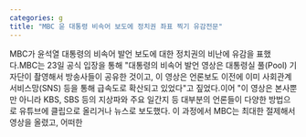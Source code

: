 ```yaml
---
categories: g
title: "MBC 윤 대통령 비속어 보도에 정치권 좌표 찍기 유감전문"
---
```

MBC가 윤석열 대통령의 비속어 발언 보도에 대한 정치권의 비난에 유감을 표했다.MBC는 23일 공식 입장을 통해 "대통령의 비속어 발언 영상은 대통령실 풀(Pool) 기자단이 촬영해서 방송사들이 공유한 것이고, 이 영상은 언론보도 이전에 이미 사회관계 서비스망(SNS) 등을 통해 급속도로 확산되고 있었다"고 짚었다.이어 "이 영상은 본사뿐만 아니라 KBS, SBS 등의 지상파와 주요 일간지 등 대부분의 언론들이 다양한 방법으로 유튜브에 클립으로 올리거나 뉴스로 보도했다. 이 과정에서 MBC는 최대한 절제해서 영상을 올렸고, 어떠한